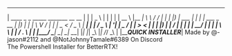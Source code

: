  _______________________________________________________________________
|   ____           _     _                   _____    _______  __   __  |
|  |  _ \         | |   | |                 |  __ \  |__   __| \ \ / /  |
|  | |_) |   ___  | |_  | |_    ___   _ __  | |__) |    | |     \ V /   |
|  |  _ <   / _ \ | __| | __|  / _ \ | '__| |  _  /     | |      > <    |
|  | |_) | |  __/ | |_  | |_  |  __/ | |    | | \ \     | |     / . \   |
|  |____/   \___|  \__|  \__|  \___| |_|    |_|  \_\    |_|    /_/ \_\  |
|_____________________________QUICK INSTALLER___________________________|
       Made by @-jason#2112 and  @NotJohnnyTamale#6389 On Discord       
The Powershell Installer for BetterRTX!

 